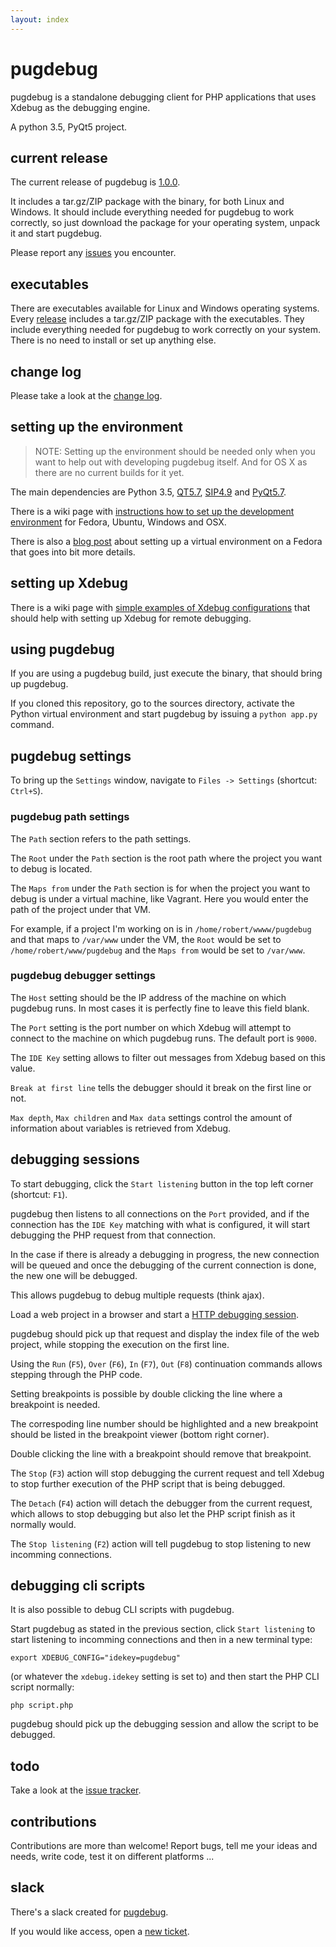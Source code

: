 ```yaml
---
layout: index
---
```


# pugdebug

pugdebug is a standalone debugging client for PHP applications that uses Xdebug as the debugging engine.

A python 3.5, PyQt5 project.

## current release

The current release of pugdebug is [1.0.0](https://github.com/robertbasic/pugdebug/releases/tag/v1.0.0).

It includes a tar.gz/ZIP package with the binary, for both Linux and Windows. It should include everything
needed for pugdebug to work correctly, so just download the package for your operating system,
unpack it and start pugdebug.

Please report any [issues](https://github.com/robertbasic/pugdebug/issues) you encounter.

## executables

There are executables available for Linux and Windows operating systems.
Every [release](https://github.com/robertbasic/pugdebug/releases) includes a tar.gz/ZIP package with the
executables. They include everything needed for pugdebug to work correctly on your system. There
is no need to install or set up anything else.

## change log

Please take a look at the [change log](./CHANGELOG.md).

## setting up the environment

> NOTE: Setting up the environment should be needed only when you want to help out with
> developing pugdebug itself. And for OS X as there are no current builds for it yet.

The main dependencies are Python 3.5,
[QT5.7](http://doc.qt.io/qt-5/gettingstarted.html),
[SIP4.9](http://www.riverbankcomputing.com/software/sip/download)
and [PyQt5.7](http://www.riverbankcomputing.com/software/pyqt/download5).

There is a wiki page with
[instructions how to set up the development environment](https://github.com/robertbasic/pugdebug/wiki/Install-pugdebug)
for Fedora, Ubuntu, Windows and OSX.

There is also a [blog post](http://robertbasic.com/blog/install-pyqt5-in-python-3-virtual-environment)
about setting up a virtual environment on a Fedora that goes into bit more details.

## setting up Xdebug

There is a wiki page with [simple examples of Xdebug configurations](https://github.com/robertbasic/pugdebug/wiki/Setting-up-Xdebug)
that should help with setting up Xdebug for remote debugging.

## using pugdebug

If you are using a pugdebug build, just execute the binary, that should bring up
pugdebug.

If you cloned this repository, go to the sources directory, activate the Python
virtual environment and start pugdebug by issuing a `python app.py` command.

## pugdebug settings

To bring up the `Settings` window, navigate to `Files -> Settings` (shortcut: `Ctrl+S`).

### pugdebug path settings

The `Path` section refers to the path settings.

The `Root` under the `Path` section is the root path where the project you want to debug is
located.

The `Maps from` under the `Path` section is for when the project you want to debug is under
a virtual machine, like Vagrant. Here you would enter the path of the project under that VM.

For example, if a project I'm working on is in `/home/robert/wwww/pugdebug` and that maps to
`/var/www` under the VM, the `Root` would be set to `/home/robert/www/pugdebug` and the
`Maps from` would be set to `/var/www`.

### pugdebug debugger settings

The `Host` setting should be the IP address of the machine on which pugdebug runs. In most cases
it is perfectly fine to leave this field blank.

The `Port` setting is the port number on which Xdebug will attempt to connect to the machine on
which pugdebug runs. The default port is `9000`.

The `IDE Key` setting allows to filter out messages from Xdebug based on this value.

`Break at first line` tells the debugger should it break on the first line or not.

`Max depth`, `Max children` and `Max data` settings control the amount of information
about variables is retrieved from Xdebug.

## debugging sessions

To start debugging, click the `Start listening` button in the top left corner (shortcut: `F1`).

pugdebug then listens to all connections on the `Port` provided, and if the connection has
the `IDE Key` matching with what is configured, it will start debugging the PHP request from
that connection.

In the case if there is already a debugging in progress, the new connection will be queued
and once the debugging of the current connection is done, the new one will be debugged.

This allows pugdebug to debug multiple requests (think ajax).

Load a web project in a browser and start a
[HTTP debugging session](http://xdebug.org/docs/remote#browser_session).

pugdebug should pick up that request and display the index file of the web
project, while stopping the execution on the first line.

Using the `Run` (`F5`), `Over` (`F6`), `In` (`F7`), `Out` (`F8`) continuation commands allows
stepping through the PHP code.

Setting breakpoints is possible by double clicking the line where a breakpoint
is needed.

The correspoding line number should be highlighted and a new breakpoint should
be listed in the breakpoint viewer (bottom right corner).

Double clicking the line with a breakpoint should remove that breakpoint.

The `Stop` (`F3`) action will stop debugging the current request and tell Xdebug to
stop further execution of the PHP script that is being debugged.

The `Detach` (`F4`) action will detach the debugger from the current request, which
allows to stop debugging but also let the PHP script finish as it normally would.

The `Stop listening` (`F2`) action will tell pugdebug to stop listening
to new incomming connections.

## debugging cli scripts

It is also possible to debug CLI scripts with pugdebug.

Start pugdebug as stated in the previous section, click `Start listening` to
start listening to incomming connections and then in a new terminal type:

```
export XDEBUG_CONFIG="idekey=pugdebug"
```

(or whatever the `xdebug.idekey` setting is set to) and then start
the PHP CLI script normally:

```
php script.php
```

pugdebug should pick up the debugging session and allow the script to be debugged.

## todo

Take a look at the [issue tracker](https://github.com/robertbasic/pugdebug/issues).

## contributions

Contributions are more than welcome! Report bugs, tell me your ideas and needs,
write code, test it on different platforms ...

## slack

There's a slack created for [pugdebug](https://pugdebug.slack.com/).

If you would like access, open a [new ticket](https://github.com/robertbasic/pugdebug/issues).
